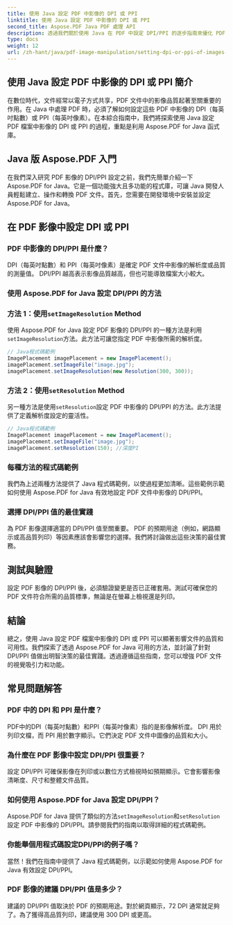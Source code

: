 ```yaml
---
title: 使用 Java 設定 PDF 中影像的 DPI 或 PPI
linktitle: 使用 Java 設定 PDF 中影像的 DPI 或 PPI
second_title: Aspose.PDF Java PDF 處理 API
description: 透過我們關於使用 Java 在 PDF 中設定 DPI/PPI 的逐步指南來優化 PDF 影像品質。了解如何增強文件的列印和數位顯示功能。
type: docs
weight: 12
url: /zh-hant/java/pdf-image-manipulation/setting-dpi-or-ppi-of-images-in-pdf-using-java/
---
```


## 使用 Java 設定 PDF 中影像的 DPI 或 PPI 簡介

在數位時代，文件經常以電子方式共享，PDF 文件中的影像品質起著至關重要的作用。在 Java 中處理 PDF 時，必須了解如何設定這些 PDF 中影像的 DPI（每英吋點數）或 PPI（每英吋像素）。在本綜合指南中，我們將探索使用 Java 設定 PDF 檔案中影像的 DPI 或 PPI 的過程，重點是利用 Aspose.PDF for Java 函式庫。

## Java 版 Aspose.PDF 入門

在我們深入研究 PDF 影像的 DPI/PPI 設定之前，我們先簡單介紹一下 Aspose.PDF for Java。它是一個功能強大且多功能的程式庫，可讓 Java 開發人員輕鬆建立、操作和轉換 PDF 文件。首先，您需要在開發環境中安裝並設定 Aspose.PDF for Java。

## 在 PDF 影像中設定 DPI 或 PPI

### PDF 中影像的 DPI/PPI 是什麼？

DPI（每英吋點數）和 PPI（每英吋像素）是確定 PDF 文件中影像的解析度或品質的測量值。 DPI/PPI 越高表示影像品質越高，但也可能導致檔案大小較大。

### 使用 Aspose.PDF for Java 設定 DPI/PPI 的方法

### 方法 1：使用`setImageResolution` Method

使用 Aspose.PDF for Java 設定 PDF 影像的 DPI/PPI 的一種方法是利用`setImageResolution`方法。此方法可讓您指定 PDF 中影像所需的解析度。

```java
// Java程式碼範例
ImagePlacement imagePlacement = new ImagePlacement();
imagePlacement.setImageFile("image.jpg");
imagePlacement.setImageResolution(new Resolution(300, 300));
```

### 方法 2：使用`setResolution` Method

另一種方法是使用`setResolution`設定 PDF 中影像的 DPI/PPI 的方法。此方法提供了定義解析度設定的靈活性。

```java
// Java程式碼範例
ImagePlacement imagePlacement = new ImagePlacement();
imagePlacement.setImageFile("image.jpg");
imagePlacement.setResolution(150); //深度PI
```

### 每種方法的程式碼範例

我們為上述兩種方法提供了 Java 程式碼範例，以使過程更加清晰。這些範例示範如何使用 Aspose.PDF for Java 有效地設定 PDF 文件中影像的 DPI/PPI。

### 選擇 DPI/PPI 值的最佳實踐

為 PDF 影像選擇適當的 DPI/PPI 值至關重要。 PDF 的預期用途（例如，網路顯示或高品質列印）等因素應該會影響您的選擇。我們將討論做出這些決策的最佳實務。

## 測試與驗證

設定 PDF 影像的 DPI/PPI 後，必須驗證變更是否已正確套用。測試可確保您的 PDF 文件符合所需的品質標準，無論是在螢幕上檢視還是列印。

## 結論

總之，使用 Java 設定 PDF 檔案中影像的 DPI 或 PPI 可以顯著影響文件的品質和可用性。我們探索了透過 Aspose.PDF for Java 可用的方法，並討論了針對 DPI/PPI 值做出明智決策的最佳實踐。透過遵循這些指南，您可以增強 PDF 文件的視覺吸引力和功能。

## 常見問題解答

### PDF 中的 DPI 和 PPI 是什麼？

PDF中的DPI（每英吋點數）和PPI（每英吋像素）指的是影像解析度。 DPI 用於列印文檔，而 PPI 用於數字顯示。它們決定 PDF 文件中圖像的品質和大小。

### 為什麼在 PDF 影像中設定 DPI/PPI 很重要？

設定 DPI/PPI 可確保影像在列印或以數位方式檢視時如預期顯示。它會影響影像清晰度、尺寸和整體文件品質。

### 如何使用 Aspose.PDF for Java 設定 DPI/PPI？

 Aspose.PDF for Java 提供了類似的方法`setImageResolution`和`setResolution`設定 PDF 中影像的 DPI/PPI。請參閱我們的指南以取得詳細的程式碼範例。

### 你能舉個用程式碼設定DPI/PPI的例子嗎？

當然！我們在指南中提供了 Java 程式碼範例，以示範如何使用 Aspose.PDF for Java 有效設定 DPI/PPI。

### PDF 影像的建議 DPI/PPI 值是多少？

建議的 DPI/PPI 值取決於 PDF 的預期用途。對於網頁顯示，72 DPI 通常就足夠了。為了獲得高品質列印，建議使用 300 DPI 或更高。